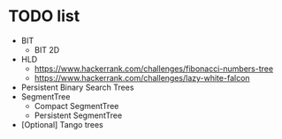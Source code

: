 # TODO list
* BIT
	* BIT 2D
* HLD
	* https://www.hackerrank.com/challenges/fibonacci-numbers-tree
	* https://www.hackerrank.com/challenges/lazy-white-falcon
* Persistent Binary Search Trees
* SegmentTree
	* Compact SegmentTree
	* Persistent SegmentTree
* [Optional] Tango trees
